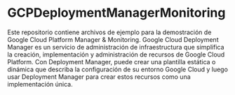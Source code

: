 # GCPDeploymentManagerMonitoring

Este repositorio contiene archivos de ejemplo para la demostración de Google Cloud Platform Manager & Monitoring. Google Cloud Deployment Manager es un servicio de administración de infraestructura que simplifica la creación, implementación y administración de recursos de Google Cloud Platform. Con Deployment Manager, puede crear una plantilla estática o dinámica que describa la configuración de su entorno Google Cloud y luego usar Deployment Manager para crear estos recursos como una implementación única.
